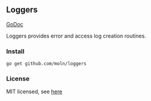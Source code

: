 Loggers
---

[GoDoc](godoc.org/github.com/moln/loggers)

Loggers provides error and access log creation routines.

### Install
```
go get github.com/moln/loggers
```

### License
MIT licensed, see [here](https://raw.github.com/moln/loggers/master/README.md)
